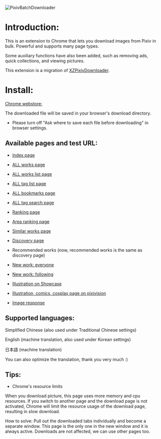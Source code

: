 ![PixivBatchDownloader](https://wx4.sinaimg.cn/large/640defebgy1fspktkplcxj20zs0xbq84.jpg)

# Introduction:

This is an extension to Chrome that lets you download images from Pixiv in bulk. Powerful and supports many page types.

Some auxiliary functions have also been added, such as removing ads, quick collections, and viewing pictures.

This extension is a migration of [XZPixivDownloader](https://github.com/xuejianxianzun/XZPixivDownloader).

# Install:

[Chrome webstore: ](https://chrome.google.com/webstore/detail/hfgoikdmppghehigkckknikdgdcjbfpl)

The downloaded file will be saved in your browser's download directory.

- Please turn off "Ask where to save each file before downloading" in browser settings.

## Available pages and test URL:

- [Index page](https://www.pixiv.net/)

- [ALL works page](https://www.pixiv.net/member_illust.php?mode=medium&illust_id=62751951)

- [ALL works list page](https://www.pixiv.net/member_illust.php?id=544479)

- [ALL tag list page](https://www.pixiv.net/member_illust.php?id=544479&tag=%E6%9D%B1%E6%96%B9)

- [ALL bookmarks page](https://www.pixiv.net/bookmark.php?id=544479)

- [ALL tag search page](https://www.pixiv.net/search.php?s_mode=s_tag&word=saber)

- [Ranking page](https://www.pixiv.net/ranking.php)

- [Area ranking page](https://www.pixiv.net/ranking_area.php?type=state&no=0)

- [Similar works page](https://www.pixiv.net/bookmark_add.php?id=63148723)

- [Discovery page](https://www.pixiv.net/discovery)

- Recommended works (now, recommended works is the same as discovery page)

- [New work: everyone](https://www.pixiv.net/new_illust.php)

- [New work: following](https://www.pixiv.net/bookmark_new_illust.php)

- [Illustration on Showcase](https://www.pixiv.net/showcase/a/3190/)

- [Illustration, comics, cosplay page on pixivision](https://www.pixivision.net/zh/a/3190)

- [Image response](https://www.pixiv.net/response.php?mode=all&id=194231)

## Supported languages:

Simplified Chinese (also used under Traditional Chinese settings)

English (machine translation, also used under Korean settings)

日本語 (machine translation)

You can also optimize the translation, thank you very much :)

## Tips:

- Chrome's resource limits

When you download picture, this page uses more memory and cpu resources. If you switch to another page and the download page is not activated, Chrome will limit the resource usage of the download page, resulting in slow download.

How to solve: Pull out the downloaded tabs individually and become a separate window. This page is the only one in the new window and it is always active. Downloads are not affected, we can use other pages too.